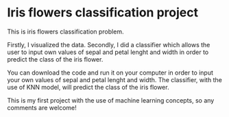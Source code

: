 # Iris flowers classification project

This is iris flowers classification problem. 

Firstly, I visualized the data. Secondly, I did a classifier which allows the user to input own values of sepal and petal lenght and width in order to predict the class of the iris flower. 

You can download the code and run it on your computer in order to input your own values of sepal and petal lenght and width. The classifier, with the use of KNN model, will predict the class of the iris flower.

This is my first project with the use of machine learning concepts, so any comments are welcome!

